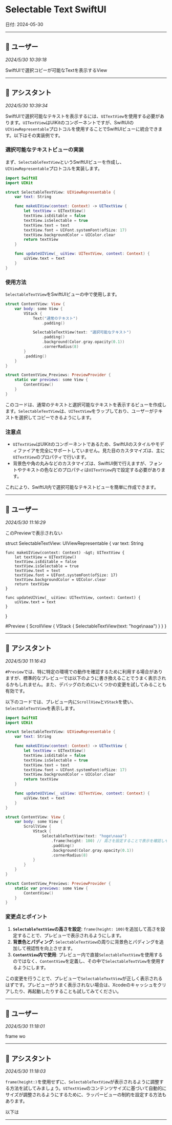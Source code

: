 # Selectable Text SwiftUI

日付: 2024-05-30

---

## 👤 ユーザー
*2024/5/30 10:39:18*

SwiftUIで選択コピーが可能なTextを表示するView

---

## 🤖 アシスタント
*2024/5/30 10:39:34*

SwiftUIで選択可能なテキストを表示するには、`UITextView`を使用する必要があります。`UITextView`はUIKitのコンポーネントですが、SwiftUIの`UIViewRepresentable`プロトコルを使用することでSwiftUIビューに統合できます。以下はその実装例です。

### 選択可能なテキストビューの実装

まず、`SelectableTextView`というSwiftUIビューを作成し、`UIViewRepresentable`プロトコルを実装します。

```swift
import SwiftUI
import UIKit

struct SelectableTextView: UIViewRepresentable {
    var text: String

    func makeUIView(context: Context) -> UITextView {
        let textView = UITextView()
        textView.isEditable = false
        textView.isSelectable = true
        textView.text = text
        textView.font = UIFont.systemFont(ofSize: 17)
        textView.backgroundColor = UIColor.clear
        return textView
    }

    func updateUIView(_ uiView: UITextView, context: Context) {
        uiView.text = text
    }
}
```

### 使用方法

`SelectableTextView`をSwiftUIビューの中で使用します。

```swift
struct ContentView: View {
    var body: some View {
        VStack {
            Text("通常のテキスト")
                .padding()

            SelectableTextView(text: "選択可能なテキスト")
                .padding()
                .background(Color.gray.opacity(0.1))
                .cornerRadius(8)
        }
        .padding()
    }
}

struct ContentView_Previews: PreviewProvider {
    static var previews: some View {
        ContentView()
    }
}
```

このコードは、通常のテキストと選択可能なテキストを表示するビューを作成します。`SelectableTextView`は、`UITextView`をラップしており、ユーザーがテキストを選択してコピーできるようにします。

### 注意点

- `UITextView`はUIKitのコンポーネントであるため、SwiftUIのスタイルやモディファイアを完全にサポートしていません。見た目のカスタマイズは、主に`UITextView`のプロパティで行います。
- 背景色や角の丸みなどのカスタマイズは、SwiftUI側で行えますが、フォントやテキストの色などのプロパティは`UITextView`内で設定する必要があります。

これにより、SwiftUI内で選択可能なテキストビューを簡単に作成できます。

---

## 👤 ユーザー
*2024/5/30 11:16:29*

このPreviewで表示されない

struct SelectableTextView: UIViewRepresentable {
    var text: String

    func makeUIView(context: Context) -&gt; UITextView {
        let textView = UITextView()
        textView.isEditable = false
        textView.isSelectable = true
        textView.text = text
        textView.font = UIFont.systemFont(ofSize: 17)
        textView.backgroundColor = UIColor.clear
        return textView
    }

    func updateUIView(_ uiView: UITextView, context: Context) {
        uiView.text = text
    }
}

#Preview {
    ScrollView {
        VStack {
            SelectableTextView(text: "hoge\naaa")
        }
    }
}

---

## 🤖 アシスタント
*2024/5/30 11:16:43*

`#Preview`では、特に特定の環境での動作を確認するために利用する場合がありますが、標準的なプレビューでは以下のように書き換えることでうまく表示されるかもしれません。また、デバッグのためにいくつかの変更を試してみることも有効です。

以下のコードでは、プレビュー内に`ScrollView`と`VStack`を使い、`SelectableTextView`を表示します。

```swift
import SwiftUI
import UIKit

struct SelectableTextView: UIViewRepresentable {
    var text: String

    func makeUIView(context: Context) -> UITextView {
        let textView = UITextView()
        textView.isEditable = false
        textView.isSelectable = true
        textView.text = text
        textView.font = UIFont.systemFont(ofSize: 17)
        textView.backgroundColor = UIColor.clear
        return textView
    }

    func updateUIView(_ uiView: UITextView, context: Context) {
        uiView.text = text
    }
}

struct ContentView: View {
    var body: some View {
        ScrollView {
            VStack {
                SelectableTextView(text: "hoge\naaa")
                    .frame(height: 100) // 高さを設定することで表示を確認しやすくする
                    .padding()
                    .background(Color.gray.opacity(0.1))
                    .cornerRadius(8)
            }
        }
    }
}

struct ContentView_Previews: PreviewProvider {
    static var previews: some View {
        ContentView()
    }
}
```

### 変更点とポイント
1. **`SelectableTextView`の高さを設定**: `frame(height: 100)`を追加して高さを設定することで、プレビューで表示されるようにします。
2. **背景色とパディング**: `SelectableTextView`の周りに背景色とパディングを追加して視認性を向上させます。
3. **`ContentView`内で使用**: プレビュー内で直接`SelectableTextView`を使用するのではなく、`ContentView`を定義し、その中で`SelectableTextView`を使用するようにします。

この変更を行うことで、プレビューで`SelectableTextView`が正しく表示されるはずです。プレビューがうまく表示されない場合は、Xcodeのキャッシュをクリアしたり、再起動したりすることも試してみてください。

---

## 👤 ユーザー
*2024/5/30 11:18:01*

frame wo

---

## 🤖 アシスタント
*2024/5/30 11:18:03*

`frame(height:)`を使用せずに、`SelectableTextView`が表示されるように調整する方法を試してみましょう。`UITextView`のコンテンツサイズに基づいて自動的にサイズが調整されるようにするために、ラッパービューの制約を設定する方法もあります。

以下は

---
